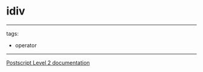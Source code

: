 # idiv

---
tags:

- operator

---

[Postscript Level 2 documentation](https://hepunx.rl.ac.uk/~adye/psdocs/ref/PSL2i.html#idiv)
